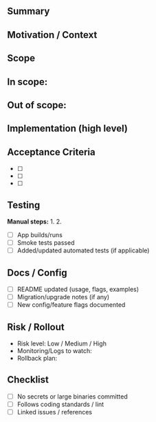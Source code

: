 ## Summary
<!-- WHAT this feature adds and WHY. Provide a one-liner for release notes. -->

## Motivation / Context
<!-- The problem this solves, user value, or compliance need. -->

## Scope
**In scope:**
- 
**Out of scope:**
- 

## Implementation (high level)
<!-- Key design points, main modules/files touched, data model changes. -->

## Acceptance Criteria
- [ ] 
- [ ] 
- [ ] 

## Testing
**Manual steps:**
1.
2.
- [ ] App builds/runs
- [ ] Smoke tests passed
- [ ] Added/updated automated tests (if applicable)

## Docs / Config
- [ ] README updated (usage, flags, examples)
- [ ] Migration/upgrade notes (if any)
- [ ] New config/feature flags documented

## Risk / Rollout
- Risk level: Low / Medium / High
- Monitoring/Logs to watch:
- Rollback plan:

## Checklist
- [ ] No secrets or large binaries committed
- [ ] Follows coding standards / lint
- [ ] Linked issues / references

